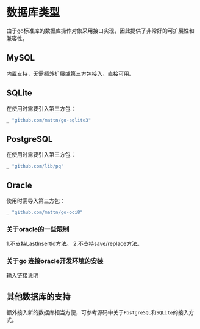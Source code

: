 
# 数据库类型

由于go标准库的数据库操作对象采用接口实现，因此提供了非常好的可扩展性和兼容性。

## MySQL

内置支持，无需额外扩展或第三方包接入，直接可用。

## SQLite

在使用时需要引入第三方包：
```go
_ "github.com/mattn/go-sqlite3"
```

## PostgreSQL

在使用时需要引入第三方包：
```go
_ "github.com/lib/pq"
```

## Oracle

使用时需导入第三方包：
```go
_ "github.com/mattn/go-oci8"
```
### 关于oracle的一些限制
1.不支持LastInsertId方法。
2.不支持save/replace方法。

### 关于go 连接oracle开发环境的安装
[输入链接说明](https://www.cnblogs.com/good-temper/p/3791874.html)


## 其他数据库的支持

额外接入新的数据库相当方便，可参考源码中关于```PostgreSQL```和```SQLite```的接入方式。
